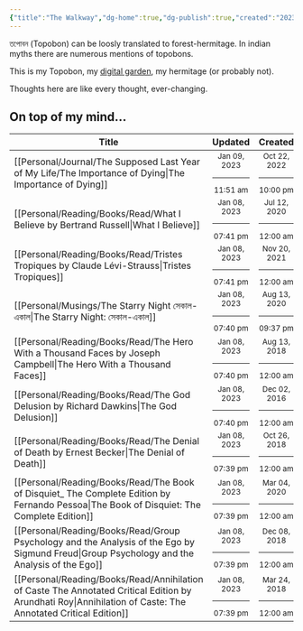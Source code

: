 ```yaml
---
{"title":"The Walkway","dg-home":true,"dg-publish":true,"created":"2023-01-02T21:30:15+06:00","updated":"2023-01-08T19:40:47+06:00","dg-metatags":{"description":"Utsob's Digital Garden","og:description":"Utsob's Digital Garden"},"permalink":"/the-walkway/","tags":"gardenEntry","dgPassFrontmatter":true}
---
```


তপোবন (Topobon) can be loosly translated to forest-hermitage. In indian myths there are numerous mentions of topobons.

This is my Topobon, my [digital garden](https://cagrimmett.com/notes/2020/11/08/what-are-digital-gardens/), my hermitage (or probably not).

Thoughts here are like every thought, ever-changing.

## On top of my mind…
| Title                                                                                                                                                           | Updated                                                   | Created                                                   |
| --------------------------------------------------------------------------------------------------------------------------------------------------------------- | --------------------------------------------------------- | --------------------------------------------------------- |
| [[Personal/Journal/The Supposed Last Year of My Life/The Importance of Dying\|The Importance of Dying]]                                                      | <center><small>Jan 09, 2023<hr/>11:51 am</small></center> | <center><small>Oct 22, 2022<hr/>10:00 pm</small></center> |
| [[Personal/Reading/Books/Read/What I Believe by Bertrand Russell\|What I Believe]]                                                                           | <center><small>Jan 08, 2023<hr/>07:41 pm</small></center> | <center><small>Jul 12, 2020<hr/>12:00 am</small></center> |
| [[Personal/Reading/Books/Read/Tristes Tropiques by Claude Lévi-Strauss\|Tristes Tropiques]]                                                                  | <center><small>Jan 08, 2023<hr/>07:41 pm</small></center> | <center><small>Nov 20, 2021<hr/>12:00 am</small></center> |
| [[Personal/Musings/The Starry Night সেকাল-একাল\|The Starry Night: সেকাল-একাল]]                                                                               | <center><small>Jan 08, 2023<hr/>07:40 pm</small></center> | <center><small>Aug 13, 2020<hr/>09:37 pm</small></center> |
| [[Personal/Reading/Books/Read/The Hero With a Thousand Faces by Joseph Campbell\|The Hero With a Thousand Faces]]                                            | <center><small>Jan 08, 2023<hr/>07:40 pm</small></center> | <center><small>Aug 13, 2018<hr/>12:00 am</small></center> |
| [[Personal/Reading/Books/Read/The God Delusion by Richard Dawkins\|The God Delusion]]                                                                        | <center><small>Jan 08, 2023<hr/>07:40 pm</small></center> | <center><small>Dec 02, 2016<hr/>12:00 am</small></center> |
| [[Personal/Reading/Books/Read/The Denial of Death by Ernest Becker\|The Denial of Death]]                                                                    | <center><small>Jan 08, 2023<hr/>07:39 pm</small></center> | <center><small>Oct 26, 2018<hr/>12:00 am</small></center> |
| [[Personal/Reading/Books/Read/The Book of Disquiet_ The Complete Edition by Fernando Pessoa\|The Book of Disquiet: The Complete Edition]]                    | <center><small>Jan 08, 2023<hr/>07:39 pm</small></center> | <center><small>Mar 04, 2020<hr/>12:00 am</small></center> |
| [[Personal/Reading/Books/Read/Group Psychology and the Analysis of the Ego by Sigmund Freud\|Group Psychology and the Analysis of the Ego]]                  | <center><small>Jan 08, 2023<hr/>07:39 pm</small></center> | <center><small>Dec 08, 2018<hr/>12:00 am</small></center> |
| [[Personal/Reading/Books/Read/Annihilation of Caste The Annotated Critical Edition by Arundhati Roy\|Annihilation of Caste: The Annotated Critical Edition]] | <center><small>Jan 08, 2023<hr/>07:39 pm</small></center> | <center><small>Mar 24, 2018<hr/>12:00 am</small></center> |

